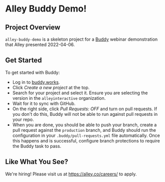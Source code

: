 # Alley Buddy Demo!

## Project Overview

`alley-buddy-demo` is a skeleton project for a [Buddy](https://buddy.works) webinar demonstration that Alley presented 2022-04-06.

## Get Started

To get started with Buddy:
* Log in to [buddy.works](https://buddy.works).
* Click *Create a new project* at the top.
* Search for your project and select it. Ensure you are selecting the version in the `alleyinteractive` organization.
* Wait for it to sync with GitHub.
* On the right side, click *Pull Requests: OFF* and turn on pull requests. If you don't do this, Buddy will not be able to run against pull requests in your repo.
* When you are done, you should be able to push your branch, create a pull request against the `production` branch, and Buddy should run the configuration in your `.buddy/pull-requests.yml` file automatically. Once this happens and is successful, configure branch protections to require the Buddy task to pass.

## Like What You See?

We're hiring! Please visit us at https://alley.co/careers/ to apply.
